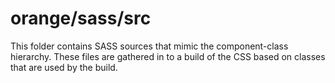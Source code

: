 # orange/sass/src

This folder contains SASS sources that mimic the component-class hierarchy. These files
are gathered in to a build of the CSS based on classes that are used by the build.
